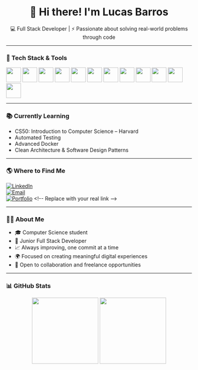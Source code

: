 <h1 align="center">👋 Hi there! I'm Lucas Barros</h1>
<p align="center">💻 Full Stack Developer | ⚡ Passionate about solving real-world problems through code</p>

---

### 🚀 Tech Stack & Tools

<img src="https://cdn.jsdelivr.net/gh/devicons/devicon@latest/icons/java/java-original-wordmark.svg" width="40px" />
<img src="https://cdn.jsdelivr.net/gh/devicons/devicon@latest/icons/javascript/javascript-original.svg" width="40px" />
<img src="https://cdn.jsdelivr.net/gh/devicons/devicon@latest/icons/typescript/typescript-original.svg" width="40px" />
<img src="https://cdn.jsdelivr.net/gh/devicons/devicon@latest/icons/react/react-original-wordmark.svg" width="40px" />
<img src="https://cdn.jsdelivr.net/gh/devicons/devicon@latest/icons/nextjs/nextjs-original-wordmark.svg" width="40px" />
<img src="https://cdn.jsdelivr.net/gh/devicons/devicon@latest/icons/spring/spring-original.svg" width="40px" />
<img src="https://cdn.jsdelivr.net/gh/devicons/devicon@latest/icons/docker/docker-original.svg" width="40px" />
<img src="https://cdn.jsdelivr.net/gh/devicons/devicon@latest/icons/mysql/mysql-original.svg" width="40px" />
<img src="https://cdn.jsdelivr.net/gh/devicons/devicon@latest/icons/git/git-original.svg" width="40px" />
<img src="https://cdn.jsdelivr.net/gh/devicons/devicon@latest/icons/html5/html5-original.svg" width="40px" />
<img src="https://cdn.jsdelivr.net/gh/devicons/devicon@latest/icons/css3/css3-original.svg" width="40px" />
<img src="https://cdn.jsdelivr.net/gh/devicons/devicon@latest/icons/figma/figma-original.svg" width="40px" />

---

### 📚 Currently Learning

- CS50: Introduction to Computer Science – Harvard
- Automated Testing
- Advanced Docker
- Clean Architecture & Software Design Patterns

---

### 🌎 Where to Find Me

[![LinkedIn](https://img.shields.io/badge/LinkedIn-blue?logo=linkedin&style=for-the-badge)](https://www.linkedin.com/in/lucas-barros-30a22330a)  
[![Email](https://img.shields.io/badge/Email-lucaspnbrrs@gmail.com-red?style=for-the-badge&logo=gmail)](mailto:lucaspnbrrs@gmail.com)  
[![Portfolio](https://img.shields.io/badge/Portfolio-000?logo=githubpages&style=for-the-badge)]([https://yourportfolio.com](https://lucasbarrosdev-swart.vercel.app/)) <!-- Replace with your real link -->

---

### 👨‍💻 About Me

- 🎓 Computer Science student  
- 💼 Junior Full Stack Developer  
- 📈 Always improving, one commit at a time  
- 🌍 Focused on creating meaningful digital experiences  
- 💬 Open to collaboration and freelance opportunities  

---

### 📊 GitHub Stats

<p align="center">
  <img src="https://github-readme-stats.vercel.app/api?username=lucaspnbrs&show_icons=true&theme=tokyonight" height="180"/>
  <img src="https://github-readme-stats.vercel.app/api/top-langs/?username=lucaspnbrs&layout=compact&theme=tokyonight" height="180"/>
</p>

          
          
          
          
          
          
          

